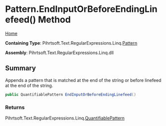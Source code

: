 # Pattern\.EndInputOrBeforeEndingLinefeed\(\) Method

[Home](../../../../../../README.md)

**Containing Type**: Pihrtsoft\.Text\.RegularExpressions\.Linq\.[Pattern](../README.md)

**Assembly**: Pihrtsoft\.Text\.RegularExpressions\.Linq\.dll

## Summary

Appends a pattern that is matched at the end of the string or before linefeed at the end of the string\.

```csharp
public QuantifiablePattern EndInputOrBeforeEndingLinefeed()
```

### Returns

Pihrtsoft\.Text\.RegularExpressions\.Linq\.[QuantifiablePattern](../../QuantifiablePattern/README.md)

